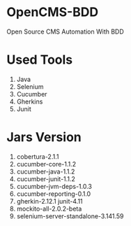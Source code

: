 # OpenCMS-BDD
Open Source CMS Automation With BDD

# Used Tools
1.	Java
2.	Selenium
3.	Cucumber
4.	Gherkins
5.	Junit


# Jars Version
1.	cobertura-2.1.1 
2.	cucumber-core-1.1.2 
3.	cucumber-java-1.1.2 
4.	cucumber-junit-1.1.2 
5.	cucumber-jvm-deps-1.0.3 
6.	cucumber-reporting-0.1.0 
7.	gherkin-2.12.1 junit-4.11 
8.	mockito-all-2.0.2-beta 
9.	selenium-server-standalone-3.141.59

